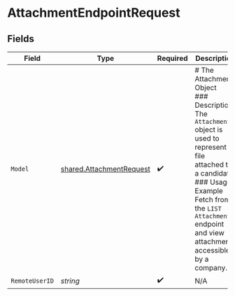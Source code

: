# AttachmentEndpointRequest


## Fields

| Field                                                                                                                                                                                                                           | Type                                                                                                                                                                                                                            | Required                                                                                                                                                                                                                        | Description                                                                                                                                                                                                                     |
| ------------------------------------------------------------------------------------------------------------------------------------------------------------------------------------------------------------------------------- | ------------------------------------------------------------------------------------------------------------------------------------------------------------------------------------------------------------------------------- | ------------------------------------------------------------------------------------------------------------------------------------------------------------------------------------------------------------------------------- | ------------------------------------------------------------------------------------------------------------------------------------------------------------------------------------------------------------------------------- |
| `Model`                                                                                                                                                                                                                         | [shared.AttachmentRequest](../../models/shared/attachmentrequest.md)                                                                                                                                                            | :heavy_check_mark:                                                                                                                                                                                                              | # The Attachment Object<br/>### Description<br/>The `Attachment` object is used to represent a file attached to a candidate.<br/>### Usage Example<br/>Fetch from the `LIST Attachments` endpoint and view attachments accessible by a company. |
| `RemoteUserID`                                                                                                                                                                                                                  | *string*                                                                                                                                                                                                                        | :heavy_check_mark:                                                                                                                                                                                                              | N/A                                                                                                                                                                                                                             |